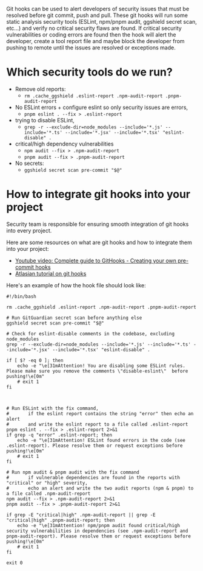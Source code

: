 Git hooks can be used to alert developers of security issues that must be resolved before git commit, push and pull. These git hooks will run some static analysis security tools (ESLint, npm/pnpm audit, ggshield secret scan, etc...) and verify no critical security flaws are found. If critical security vulnerabilities or coding errors are found then the hook will alert the developer, create a tool report file and maybe block the developer from pushing to remote until the issues are resolved or exceptions made.

# Which security tools do we run?

- Remove old reports:
    -   ```rm .cache_ggshield .eslint-report .npm-audit-report .pnpm-audit-report```
- No ESLint errors + configure eslint so only security issues are errors,
    -   ```pnpm eslint . --fix > .eslint-report```
- trying to disable ESLint,
    -   ```grep -r --exclude-dir=node_modules --include='*.js' --include='*.ts' --include='*.jsx' --include='*.tsx' "eslint-disable" . ```
- critical/high dependency vulnerabilities
    -   ```npm audit --fix > .npm-audit-report```
    -   ```pnpm audit --fix > .pnpm-audit-report```
- No secrets:
    -   ```ggshield secret scan pre-commit "$@"```
      

# How to integrate git hooks into your project
Security team is responsible for ensuring smooth integration of git hooks into every project.

Here are some resources on what are git hooks and how to integrate them into your project:
- [Youtube video: Complete guide to GitHooks - Creating your own pre-commit hooks
](https://www.youtube.com/watch?v=ObksvAZyWdo)
- [Atlasian tutorial on git hooks](https://www.atlassian.com/git/tutorials/git-hooks)

Here's an example of how the hook file should look like:

```
#!/bin/bash

rm .cache_ggshield .eslint-report .npm-audit-report .pnpm-audit-report

# Run GitGuardian secret scan before anything else
ggshield secret scan pre-commit "$@"

# Check for eslint-disable comments in the codebase, excluding node_modules
grep -r --exclude-dir=node_modules --include='*.js' --include='*.ts' --include='*.jsx' --include='*.tsx' "eslint-disable" .

if [ $? -eq 0 ]; then
    echo -e "\e[31mAttention! You are disabling some ESLint rules. Please make sure you remove the comments \"disable-eslint\"  before pushing!\e[0m"
    # exit 1
fi



# Run ESLint with the fix command, 
#       if the eslint report contains the string "error" then echo an alert 
#       and write the eslint report to a file called .eslint-report
pnpm eslint . --fix > .eslint-report 2>&1
if grep -q "error" .eslint-report; then
    echo -e "\e[31mAttention! ESLint found errors in the code (see .eslint-report). Please resolve them or request exceptions before pushing!\e[0m"
    # exit 1
fi

# Run npm audit & pnpm audit with the fix command
#       if vulnerable dependencies are found in the reports with "critical" or "high" severity,
#       echo an alert and write the two audit reports (npm & pnpm) to a file called .npm-audit-report
npm audit --fix > .npm-audit-report 2>&1
pnpm audit --fix > .pnpm-audit-report 2>&1

if grep -E "critical|high" .npm-audit-report || grep -E "critical|high" .pnpm-audit-report; then
    echo -e "\e[31mAttention! npm/pnpm audit found critical/high security vulnerabilities in dependencies (see .npm-audit-report and pnpm-audit-report). Please resolve them or request exceptions before pushing!\e[0m"
    # exit 1
fi

exit 0
```

